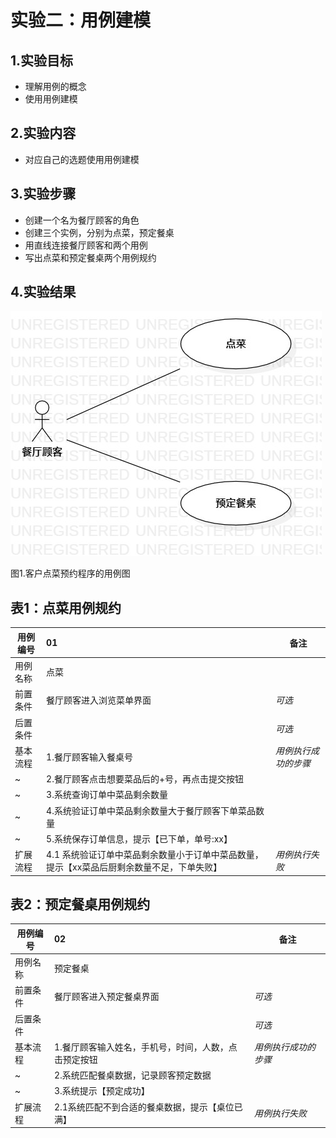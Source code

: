 # 实验二：用例建模

## 1.实验目标

- 理解用例的概念
- 使用用例建模

## 2.实验内容

- 对应自己的选题使用用例建模

## 3.实验步骤

- 创建一个名为餐厅顾客的角色
- 创建三个实例，分别为点菜，预定餐桌
- 用直线连接餐厅顾客和两个用例
- 写出点菜和预定餐桌两个用例规约

## 4.实验结果

 ![用例图](./lab2_usecase.jpg)
 
 图1.客户点菜预约程序的用例图

## 表1：点菜用例规约  

用例编号  | 01 | 备注  
-|:-|-  
用例名称  | 点菜  |   
前置条件  |   餐厅顾客进入浏览菜单界面   | *可选*   
后置条件  |      | *可选*   
基本流程  | 1.餐厅顾客输入餐桌号  |*用例执行成功的步骤*    
~| 2.餐厅顾客点击想要菜品后的+号，再点击提交按钮 | 
~| 3.系统查询订单中菜品剩余数量  | 
~| 4.系统验证订单中菜品剩余数量大于餐厅顾客下单菜品数量  |  
~| 5.系统保存订单信息，提示【已下单，单号:xx】  |   
扩展流程  | 4.1 系统验证订单中菜品剩余数量小于订单中菜品数量，提示【xx菜品后厨剩余数量不足，下单失败】  |*用例执行失败*    

## 表2：预定餐桌用例规约  

用例编号  | 02 | 备注  
-|:-|-  
用例名称  | 预定餐桌  |   
前置条件  |   餐厅顾客进入预定餐桌界面   | *可选*   
后置条件  |      | *可选*   
基本流程  | 1.餐厅顾客输入姓名，手机号，时间，人数，点击预定按钮  |*用例执行成功的步骤*      
~| 2.系统匹配餐桌数据，记录顾客预定数据  |   
~| 3.系统提示【预定成功】  | 
扩展流程  | 2.1系统匹配不到合适的餐桌数据，提示【桌位已满】   |*用例执行失败*    


